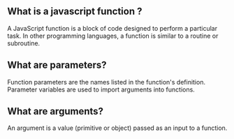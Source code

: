 ## What is a javascript function ?

A JavaScript function is a block of code designed to perform a particular task.
In other programming languages, a function is similar to a routine or subroutine.

## What are parameters?

Function parameters are the names listed in the function's definition.
Parameter variables are used to import arguments into functions.


## What are arguments?

An argument is a value (primitive or object) passed as an input to a function.
